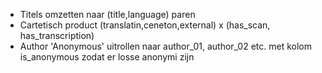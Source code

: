 * Titels omzetten naar (title,language) paren
* Cartetisch product (translatin,ceneton,external) x (has_scan, has_transcription)
* Author 'Anonymous' uitrollen naar author_01, author_02 etc. met kolom is_anonymous
  zodat er losse anonymi zijn
